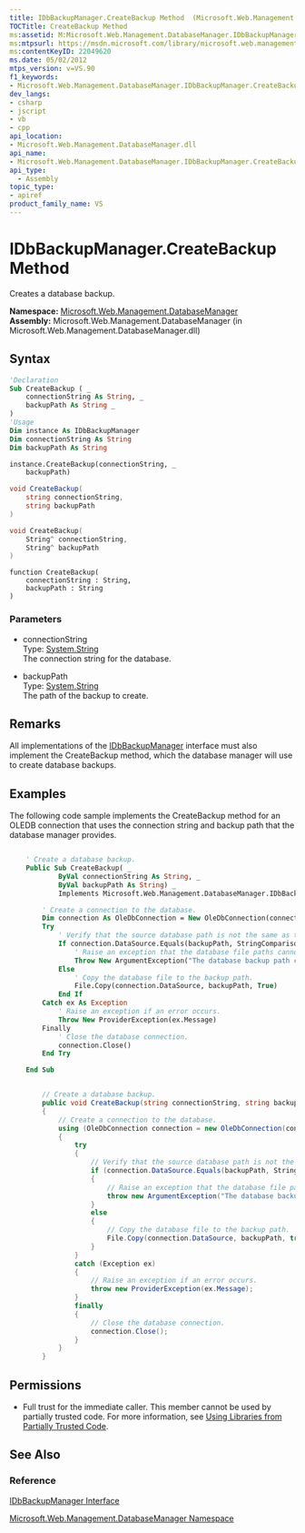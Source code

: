 ```yaml
---
title: IDbBackupManager.CreateBackup Method  (Microsoft.Web.Management.DatabaseManager)
TOCTitle: CreateBackup Method
ms:assetid: M:Microsoft.Web.Management.DatabaseManager.IDbBackupManager.CreateBackup(System.String,System.String)
ms:mtpsurl: https://msdn.microsoft.com/library/microsoft.web.management.databasemanager.idbbackupmanager.createbackup(v=VS.90)
ms:contentKeyID: 22049620
ms.date: 05/02/2012
mtps_version: v=VS.90
f1_keywords:
- Microsoft.Web.Management.DatabaseManager.IDbBackupManager.CreateBackup
dev_langs:
- csharp
- jscript
- vb
- cpp
api_location:
- Microsoft.Web.Management.DatabaseManager.dll
api_name:
- Microsoft.Web.Management.DatabaseManager.IDbBackupManager.CreateBackup
api_type:
  - Assembly
topic_type:
- apiref
product_family_name: VS
---
```


# IDbBackupManager.CreateBackup Method

Creates a database backup.

**Namespace:**  [Microsoft.Web.Management.DatabaseManager](microsoft-web-management-databasemanager-namespace.md)  
**Assembly:**  Microsoft.Web.Management.DatabaseManager (in Microsoft.Web.Management.DatabaseManager.dll)

## Syntax

```vb
'Declaration
Sub CreateBackup ( _
    connectionString As String, _
    backupPath As String _
)
'Usage
Dim instance As IDbBackupManager
Dim connectionString As String
Dim backupPath As String

instance.CreateBackup(connectionString, _
    backupPath)
```

```csharp
void CreateBackup(
    string connectionString,
    string backupPath
)
```

```cpp
void CreateBackup(
    String^ connectionString,
    String^ backupPath
)
```

```jscript
function CreateBackup(
    connectionString : String,
    backupPath : String
)
```

### Parameters

  - connectionString  
    Type: [System.String](https://msdn.microsoft.com/library/s1wwdcbf)  
    The connection string for the database.  

<!-- end list -->

  - backupPath  
    Type: [System.String](https://msdn.microsoft.com/library/s1wwdcbf)  
    The path of the backup to create.  

## Remarks

All implementations of the [IDbBackupManager](idbbackupmanager-interface-microsoft-web-management-databasemanager.md) interface must also implement the CreateBackup method, which the database manager will use to create database backups.

## Examples

The following code sample implements the CreateBackup method for an OLEDB connection that uses the connection string and backup path that the database manager provides.

```vb

    ' Create a database backup.
    Public Sub CreateBackup( _
            ByVal connectionString As String, _
            ByVal backupPath As String) _
            Implements Microsoft.Web.Management.DatabaseManager.IDbBackupManager.CreateBackup

        ' Create a connection to the database.
        Dim connection As OleDbConnection = New OleDbConnection(connectionString)
        Try
            ' Verify that the source database path is not the same as the backup path.
            If connection.DataSource.Equals(backupPath, StringComparison.OrdinalIgnoreCase) Then
                ' Raise an exception that the database file paths cannot match.
                Throw New ArgumentException("The database backup path cannot match the source path.")
            Else
                ' Copy the database file to the backup path.
                File.Copy(connection.DataSource, backupPath, True)
            End If
        Catch ex As Exception
            ' Raise an exception if an error occurs.
            Throw New ProviderException(ex.Message)
        Finally
            ' Close the database connection.
            connection.Close()
        End Try

    End Sub

```

```csharp

        // Create a database backup.
        public void CreateBackup(string connectionString, string backupPath)
        {
            // Create a connection to the database.
            using (OleDbConnection connection = new OleDbConnection(connectionString))
            {
                try
                {
                    // Verify that the source database path is not the same as the backup path.
                    if (connection.DataSource.Equals(backupPath, StringComparison.OrdinalIgnoreCase))
                    {
                        // Raise an exception that the database file paths cannot match.
                        throw new ArgumentException("The database backup path cannot match the source path.");
                    }
                    else
                    {
                        // Copy the database file to the backup path.
                        File.Copy(connection.DataSource, backupPath, true);
                    }
                }
                catch (Exception ex)
                {
                    // Raise an exception if an error occurs.
                    throw new ProviderException(ex.Message);
                }
                finally
                {
                    // Close the database connection.
                    connection.Close();
                }
            }
        }

```

## Permissions

  - Full trust for the immediate caller. This member cannot be used by partially trusted code. For more information, see [Using Libraries from Partially Trusted Code](https://msdn.microsoft.com/library/8skskf63).

## See Also

### Reference

[IDbBackupManager Interface](idbbackupmanager-interface-microsoft-web-management-databasemanager.md)

[Microsoft.Web.Management.DatabaseManager Namespace](microsoft-web-management-databasemanager-namespace.md)
